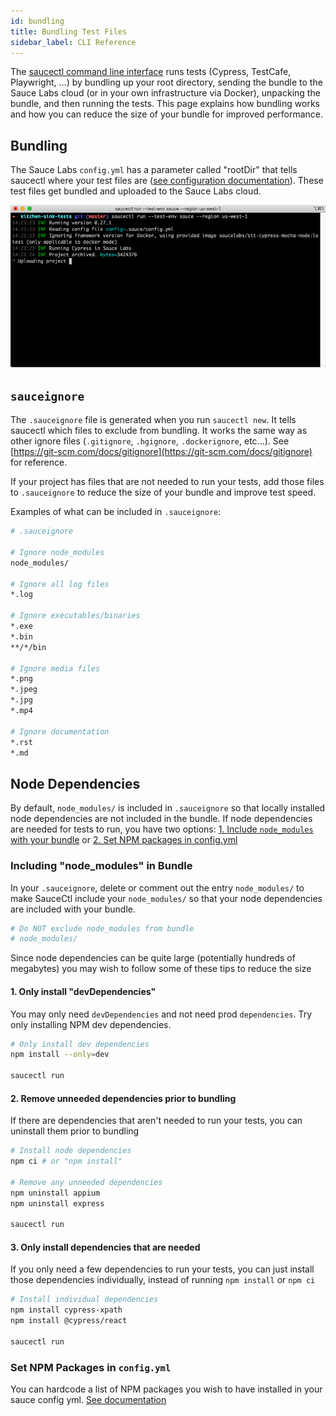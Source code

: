 ```yaml
---
id: bundling
title: Bundling Test Files
sidebar_label: CLI Reference
---
```


The [saucectl command line interface](/testrunner-toolkit/saucectl) runs tests (Cypress, TestCafe, Playwright, ...) by bundling up your root directory, sending the bundle to the Sauce Labs cloud (or in your own infrastructure via Docker), unpacking the bundle, and then running the tests. This page explains how bundling works and how you can reduce the size of your bundle for improved performance.

## Bundling

The Sauce Labs `config.yml` has a parameter called "rootDir" that tells saucectl where your test files are ([see configuration documentation](/testrunner-toolkit/configuration.md)). These test files get bundled and uploaded to the Sauce Labs cloud.

![img](../../static/img/saucectl/uploading-project.png)

## `sauceignore`

The `.sauceignore` file is generated when you run `saucectl new`. It tells saucectl which files to exclude from bundling. It works the same way as other ignore files (`.gitignore`, `.hgignore`, `.dockerignore`, etc...). See [https://git-scm.com/docs/gitignore](https://git-scm.com/docs/gitignore) for reference.

If your project has files that are not needed to run your tests, add those files to `.sauceignore` to reduce the size of your bundle and improve test speed.

Examples of what can be included in `.sauceignore`:

```bash
# .sauceignore

# Ignore node_modules
node_modules/

# Ignore all log files
*.log

# Ignore executables/binaries
*.exe
*.bin
**/*/bin

# Ignore media files
*.png
*.jpeg
*.jpg
*.mp4

# Ignore documentation
*.rst
*.md
```

## Node Dependencies

By default, `node_modules/` is included in `.sauceignore` so that locally installed node dependencies are not included in the bundle. If node dependencies are needed for tests to run, you have two options: [1. Include `node_modules` with your bundle](#including-node_modules-in-bundle) or [2. Set NPM packages in config.yml](#set-npm-packages-in-configyml)

### Including "node_modules" in Bundle

In your `.sauceignore`, delete or comment out the entry `node_modules/` to make SauceCtl include your `node_modules/` so that your node dependencies are included with your bundle.

```bash
# Do NOT exclude node_modules from bundle
# node_modules/
```

Since node dependencies can be quite large (potentially hundreds of megabytes) you may wish to follow some of these tips to reduce the size

#### 1. Only install "devDependencies"

You may only need `devDependencies` and not need prod `dependencies`. Try only installing NPM dev dependencies.

```bash
# Only install dev dependencies
npm install --only=dev

saucectl run
```

#### 2. Remove unneeded dependencies prior to bundling

If there are dependencies that aren't needed to run your tests, you can uninstall them prior to bundling

```bash
# Install node dependencies
npm ci # or "npm install"

# Remove any unneeded dependencies
npm uninstall appium
npm uninstall express

saucectl run
```

#### 3. Only install dependencies that are needed

If you only need a few dependencies to run your tests, you can just install those dependencies individually, instead of running `npm install` or `npm ci`

```bash
# Install individual dependencies
npm install cypress-xpath
npm install @cypress/react

saucectl run
```

### Set NPM Packages in `config.yml`

You can hardcode a list of NPM packages you wish to have installed in your sauce config yml. [See documentation](/testrunner-toolkit/configuration#npm)
